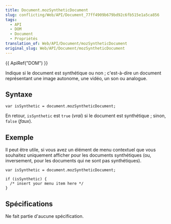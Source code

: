 ```yaml
---
title: Document.mozSyntheticDocument
slug: conflicting/Web/API/Document_77ff4909b679bd92c6fb515e1a5ca856
tags:
  - API
  - DOM
  - Document
  - Propriétés
translation_of: Web/API/Document/mozSyntheticDocument
original_slug: Web/API/Document/mozSyntheticDocument
---
```


{{ ApiRef("DOM") }}

Indique si le document est synthétique ou non ; c'est-à-dire un document représentant une image autonome, une vidéo, un son ou analogue.

## Syntaxe

    var isSynthetic = document.mozSyntheticDocument;

En retour, `isSynthetic` est `true` (_vrai_) si le document est synthétique ; sinon, `false` (_faux_).

## Exemple

Il peut être utile, si vous avez un élément de menu contextuel que vous souhaitez uniquement afficher pour les documents synthétiques (ou, inversement, pour les documents qui ne sont pas synthétiques).

    var isSynthetic = document.mozSyntheticDocument;

    if (isSynthetic) {
      /* insert your menu item here */
    }

## Spécifications

Ne fait partie d'aucune spécification.
